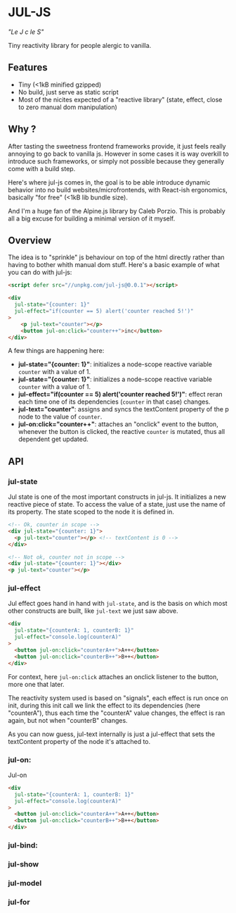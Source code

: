 # JUL-JS

_"Le J c le S"_

Tiny reactivity library for people alergic to vanilla.

## Features

- Tiny (<1kB minified gzipped)
- No build, just serve as static script
- Most of the nicites expected of a "reactive library" (state, effect, close
  to zero manual dom manipulation)

## Why ?

After tasting the sweetness frontend frameworks provide, it just feels really
annoying to go back to vanilla js. However in some cases it is way overkill to
introduce such frameworks, or simply not possible because they generally come
with a build step.

Here's where jul-js comes in, the goal is to be able introduce dynamic behavior
into no build websites/microfrontends, with React-ish ergonomics, basically
"for free" (<1kB lib bundle size).

And I'm a huge fan of the Alpine.js library by Caleb Porzio. This is probably all a
big excuse for building a minimal version of it myself.

## Overview

The idea is to "sprinkle" js behaviour on top of the html directly rather than
having to bother whith manual dom stuff. Here's a basic example of what you can
do with jul-js:

```html
<script defer src="//unpkg.com/jul-js@0.0.1"></script>

<div
  jul-state="{counter: 1}"
  jul-effect="if(counter == 5) alert('counter reached 5!')"
>
    <p jul-text="counter"></p>
    <button jul-on:click="counter++">inc</button>
</div>
```

A few things are happening here:

- **jul-state="{counter: 1}"**: initializes a node-scope reactive variable
  `counter` with a value of 1.
- **jul-state="{counter: 1}"**: initializes a node-scope reactive variable
  `counter` with a value of 1.
- **jul-effect="if(counter == 5) alert('counter reached 5!')"**: effect reran
  each time one of its dependencies (`counter` in that case) changes.
- **jul-text="counter"**: assigns and syncs the textContent property of the p
  node to the value of `counter`.
- **jul-on:click="counter++"**: attaches an "onclick" event to the button,
  whenever the button is clicked, the reactive `counter` is mutated, thus all
  dependent get updated.

## API

### jul-state

Jul state is one of the most important constructs in jul-js. It initializes a
new reactive piece of state. To access the value of a state, just use the name
of its property. The state scoped to the node it is defined in.

```html
<!-- Ok, counter in scope -->
<div jul-state="{counter: 1}">
  <p jul-text="counter"></p> <!-- textContent is 0 -->
</div>

<!-- Not ok, counter not in scope -->
<div jul-state="{counter: 1}"></div>
<p jul-text="counter"></p>
```

### jul-effect

Jul effect goes hand in hand with `jul-state`, and is the basis on which most
other constructs are built, like `jul-text` we just saw above.

```html
<div
  jul-state="{counterA: 1, counterB: 1}"
  jul-effect="console.log(counterA)"
>
  <button jul-on:click="counterA++">A++</button>
  <button jul-on:click="counterB++">B++</button>
</div>
```

For context, here `jul-on:click` attaches an onclick listener to the button,
more one that later.

The reactivity system used is based on "signals", each effect is run once
on init, during this init call we link the effect to its dependencies (here
"counterA"), thus each time the "counterA" value changes, the effect is ran
again, but not when "counterB" changes.

As you can now guess, jul-text internally is just a jul-effect that sets the
textContent property of the node it's attached to.

### jul-on:

Jul-on

```html
<div
  jul-state="{counterA: 1, counterB: 1}"
  jul-effect="console.log(counterA)"
>
  <button jul-on:click="counterA++">A++</button>
  <button jul-on:click="counterB++">B++</button>
</div>
```

### jul-bind:

### jul-show

### jul-model

### jul-for
